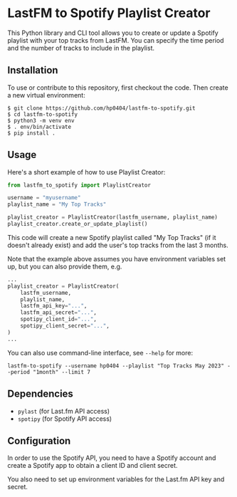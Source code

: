 # LastFM to Spotify Playlist Creator

This Python library and CLI tool allows you to create or update a Spotify playlist with your top tracks from LastFM. 
You can specify the time period and the number of tracks to include in the playlist.

## Installation
To use or contribute to this repository, first checkout the code. Then create a new virtual environment:

```terminal
$ git clone https://github.com/hp0404/lastfm-to-spotify.git
$ cd lastfm-to-spotify
$ python3 -m venv env
$ . env/bin/activate
$ pip install .
```

## Usage

Here's a short example of how to use Playlist Creator:

```python
from lastfm_to_spotify import PlaylistCreator

username = "myusername"
playlist_name = "My Top Tracks"

playlist_creator = PlaylistCreator(lastfm_username, playlist_name)
playlist_creator.create_or_update_playlist()
```

This code will create a new Spotify playlist called "My Top Tracks" (if it doesn't already exist) and add the user's top tracks from the last 3 months.

Note that the example above assumes you have environment variables set up, but you can also provide them, e.g.

```python
...
playlist_creator = PlaylistCreator(
    lastfm_username,
    playlist_name,
    lastfm_api_key="...",
    lastfm_api_secret="...",
    spotipy_client_id="...",
    spotipy_client_secret="...",
)
...
```

You can also use command-line interface, see `--help` for more:
```terminal
lastfm-to-spotify --username hp0404 --playlist "Top Tracks May 2023" --period "1month" --limit 7
```


## Dependencies
- `pylast` (for Last.fm API access)
- `spotipy` (for Spotify API access)

## Configuration
In order to use the Spotify API, you need to have a Spotify account and create a Spotify app to obtain a client ID and client secret. 

You also need to set up environment variables for the Last.fm API key and secret.
